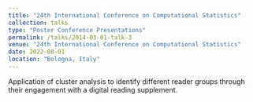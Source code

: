 ```yaml
---
title: "24th International Conference on Computational Statistics"
collection: talks
type: "Poster Conference Presentations"
permalink: /talks/2014-03-01-talk-3
venue: "24th International Conference on Computational Statistics"
date: 2022-08-01
location: "Bologna, Italy"
---
```


Application of cluster analysis to identify different reader groups through their engagement with a digital reading supplement.
